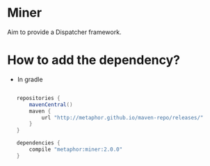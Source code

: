 Miner
=

Aim to provide a Dispatcher framework.


How to add the dependency?
=

* In gradle

```groovy

   repositories {
       mavenCentral()
       maven {
           url "http://metaphor.github.io/maven-repo/releases/"
       }
   }

   dependencies {
       compile "metaphor:miner:2.0.0"
   }

```
